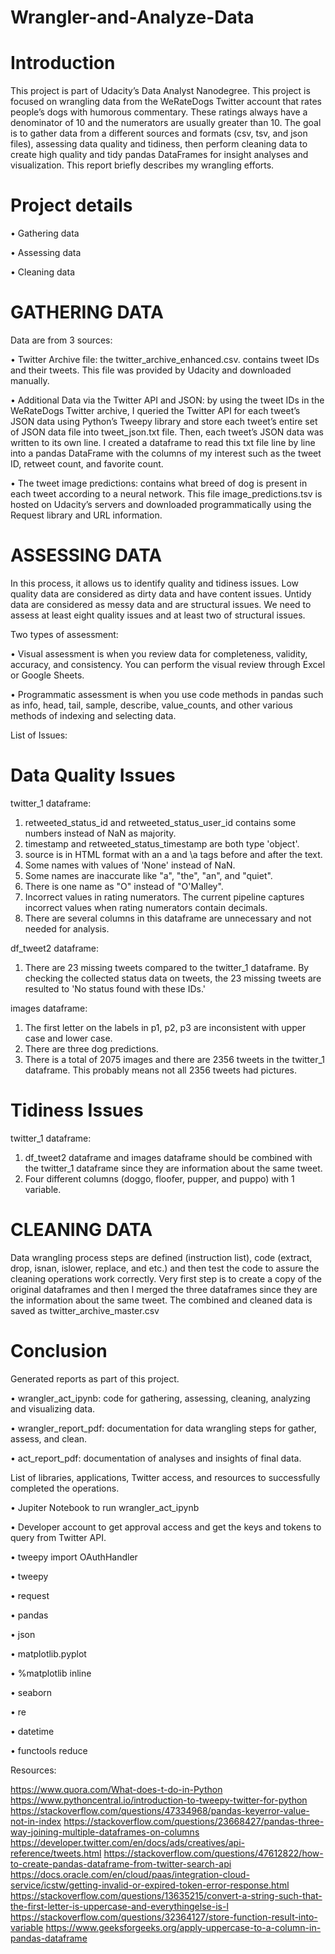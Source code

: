# Wrangler-and-Analyze-Data			                        

 
# Introduction

This project is part of Udacity’s Data Analyst Nanodegree. This project is focused on wrangling data from the WeRateDogs Twitter account that rates people’s dogs with humorous commentary. These ratings always have a denominator of 10 and the numerators are usually greater than 10. The goal is to gather data from a different sources and formats (csv, tsv, and json files), assessing data quality and tidiness, then perform cleaning data to create high quality and tidy pandas DataFrames for insight analyses and visualization. 
This report briefly describes my wrangling efforts. 




# Project details

•	Gathering data 

•	Assessing data

•	Cleaning data 




# GATHERING DATA

Data are from 3 sources: 

   •	Twitter Archive file: the twitter_archive_enhanced.csv. contains tweet IDs and their tweets. 
     This file was provided by Udacity and downloaded manually.
        
   •	Additional Data via the Twitter API and JSON: by using the tweet IDs in the WeRateDogs Twitter archive, I queried the Twitter            API for each tweet’s JSON data using Python’s Tweepy library and store each tweet’s entire set of JSON data file into                    tweet_json.txt file. Then, each tweet’s JSON data was written to its own line. I created a dataframe to read this txt file line          by line into a pandas DataFrame with the columns of my interest such as the tweet ID, retweet count, and favorite count.
        
   •	The tweet image predictions: contains what breed of dog is present in each tweet according to a neural network. 
     This file image_predictions.tsv is hosted on Udacity’s servers and downloaded programmatically using the Request library and URL
     information. 



# ASSESSING DATA

In this process, it allows us to identify quality and tidiness issues. Low quality data are considered as dirty data and have content 
issues. Untidy data are considered as messy data and are structural issues. We need to assess at least eight quality issues and at least
two of structural issues.
 
Two types of assessment:

   •	Visual assessment is when you review data for completeness, validity, accuracy, and consistency. You can perform the visual             review through Excel or Google Sheets. 
        
   •	Programmatic assessment is when you use code methods in pandas such as info, head, tail, sample, describe, value_counts, and             other various methods of indexing and selecting data. 

>

List of Issues:

# Data Quality Issues

twitter_1 dataframe:

1.	retweeted_status_id and retweeted_status_user_id contains some numbers instead of NaN as majority. 
2.	timestamp and retweeted_status_timestamp are both type 'object'. 
3.	source is in HTML format with an a and \a tags before and after the text. 
4.	Some names with values of 'None' instead of NaN. 
5.	Some names are inaccurate like "a", "the", "an", and "quiet". 
6.	There is one name as "O" instead of "O'Malley". 
7.	Incorrect values in rating numerators. The current pipeline captures incorrect values when rating numerators contain decimals.
8.	There are several columns in this dataframe are unnecessary and not needed for analysis. 

df_tweet2 dataframe:

1.	There are 23 missing tweets compared to the twitter_1 dataframe. By checking the collected status data on tweets, the 23 missing 
   tweets are resulted to 'No status found with these IDs.' 
    
images dataframe:

1.	The first letter on the labels in p1, p2, p3 are inconsistent with upper case and lower case. 
2.	There are three dog predictions.
3.	There is a total of 2075 images and there are 2356 tweets in the twitter_1 dataframe. 
   This probably means not all 2356 tweets had pictures. 


# Tidiness Issues

twitter_1 dataframe:

1.	df_tweet2 dataframe and images dataframe should be combined with the twitter_1 dataframe since 
   they are information about the same tweet. 
2.	Four different columns (doggo, floofer, pupper, and puppo) with 1 variable. 



# CLEANING DATA

Data wrangling process steps are defined (instruction list), code (extract, drop, isnan, islower, replace, and etc.) and then test the 
code to assure the cleaning operations work correctly. Very first step is to create a copy of the original dataframes and then 
I merged the three dataframes since they are the information about the same tweet. The combined and cleaned data is saved as 
twitter_archive_master.csv 



# Conclusion

Generated reports as part of this project.

•	wrangler_act_ipynb: code for gathering, assessing, cleaning, analyzing and visualizing data. 

•	wrangler_report_pdf: documentation for data wrangling steps for gather, assess, and clean. 

•	act_report_pdf: documentation of analyses and insights of final data. 



List of libraries, applications, Twitter access, and resources to successfully completed the operations.

•	Jupiter Notebook to run wrangler_act_ipynb

•	Developer account to get approval access and get the keys and tokens to query from Twitter API.

•	tweepy import OAuthHandler

•	tweepy

•	request

•	pandas

•	json

•	matplotlib.pyplot

•	%matplotlib inline

•	seaborn

•	re

•	datetime

•	functools reduce 

Resources:

https://www.quora.com/What-does-t-do-in-Python 
https://www.pythoncentral.io/introduction-to-tweepy-twitter-for-python 
https://stackoverflow.com/questions/47334968/pandas-keyerror-value-not-in-index 
https://stackoverflow.com/questions/23668427/pandas-three-way-joining-multiple-dataframes-on-columns 
https://developer.twitter.com/en/docs/ads/creatives/api-reference/tweets.html 
https://stackoverflow.com/questions/47612822/how-to-create-pandas-dataframe-from-twitter-search-api 
https://docs.oracle.com/en/cloud/paas/integration-cloud-service/icstw/getting-invalid-or-expired-token-error-response.html 
https://stackoverflow.com/questions/13635215/convert-a-string-such-that-the-first-letter-is-uppercase-and-everythingelse-is-l 
https://stackoverflow.com/questions/32364127/store-function-result-into-variable
https://www.geeksforgeeks.org/apply-uppercase-to-a-column-in-pandas-dataframe
